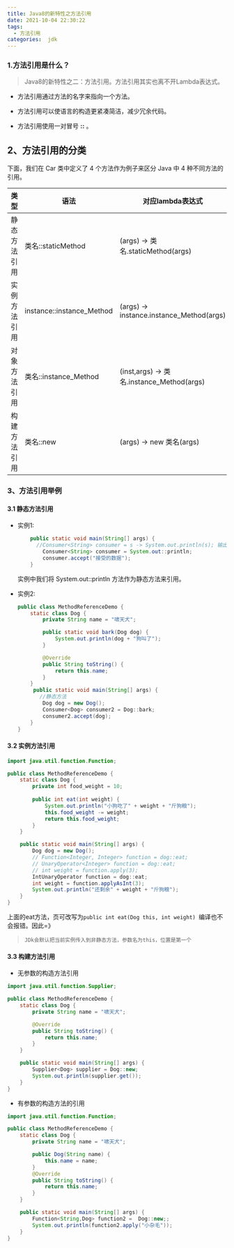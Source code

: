 ```yaml
---
title: Java8的新特性之方法引用
date: 2021-10-04 22:30:22
tags:
  - 方法引用
categories:  jdk
---
```


### 1.方法引用是什么？

> Java8的新特性之二：方法引用。方法引用其实也离不开Lambda表达式。

- 方法引用通过方法的名字来指向一个方法。

- 方法引用可以使语言的构造更紧凑简洁，减少冗余代码。

- 方法引用使用一对冒号 **::** 。

## 2、方法引用的分类

下面，我们在 Car 类中定义了 4 个方法作为例子来区分 Java 中 4 种不同方法的引用。

<!-- more -->

|     类型     | 语法                      | 对应lambda表达式                          |
| :----------: | ------------------------- | ----------------------------------------- |
| 静态方法引用 | 类名::staticMethod        | (args) -> 类名.staticMethod(args)         |
| 实例方法引用 | instance::instance_Method | (args) -> instance.instance_Method(args)  |
| 对象方法引用 | 类名::instance_Method     | (inst,args) -> 类名.instance_Method(args) |
| 构建方法引用 | 类名::new                 | (args) -> new 类名(args)                  |



###  3、方法引用举例

#### 3.1 静态方法引用

- 实例1:

  ```java
      public static void main(String[] args) {
        //Consumer<String> consumer = s -> System.out.println(s); 输出的参数和输入的参数一致，可以缩写
          Consumer<String> consumer = System.out::println;
          consumer.accept("接受的数据");
      }
  ```

   实例中我们将 System.out::println 方法作为静态方法来引用。

- 实例2:

  ```java
  public class MethodReferenceDemo {
      static class Dog {
          private String name = "啸天犬";
  
          public static void bark(Dog dog) {
              System.out.println(dog + "狗叫了");
          }
  
          @Override
          public String toString() {
              return this.name;
          }
      }
       public static void main(String[] args) {
         //静态方法
          Dog dog = new Dog();
          Consumer<Dog> consumer2 = Dog::bark;
          consumer2.accept(dog);
      }
  }
  ```

#### 3.2 实例方法引用

```java
import java.util.function.Function;

public class MethodReferenceDemo {
    static class Dog {
        private int food_weight = 10;
        
        public int eat(int weight) {
            System.out.println("小狗吃了" + weight + "斤狗粮");
            this.food_weight -= weight;
            return this.food_weight;
        }
    }

    public static void main(String[] args) {
        Dog dog = new Dog();
        // Function<Integer, Integer> function = dog::eat;
        // UnaryOperator<Integer> function = dog::eat;
        // int weight = function.apply(3);
        IntUnaryOperator function = dog::eat;
        int weight = function.applyAsInt(3);
        System.out.println("还剩余" + weight + "斤狗粮");
    }
}
```

上面的eat方法，页可改写为`public int eat(Dog this, int weight) `编译也不会报错。因此=》

> ```
> JDk会默认把当前实例传入到非静态方法，参数名为this，位置是第一个
> ```

#### 3.3 构建方法引用

- 无参数的构造方法引用

```java
import java.util.function.Supplier;

public class MethodReferenceDemo {
    static class Dog {
        private String name = "啸天犬";

        @Override
        public String toString() {
            return this.name;
        }
    }

    public static void main(String[] args) {
        Supplier<Dog> supplier = Dog::new;
        System.out.println(supplier.get());
    }
}
```

- 有参数的构造方法的引用

```java
import java.util.function.Function;

public class MethodReferenceDemo {
    static class Dog {
        private String name = "啸天犬";

        public Dog(String name) {
            this.name = name;
        }
        @Override
        public String toString() {
            return this.name;
        }
    }

    public static void main(String[] args) {
        Function<String,Dog> function2 =  Dog::new;;
        System.out.println(function2.apply("小杂毛"));
    }
}
```

